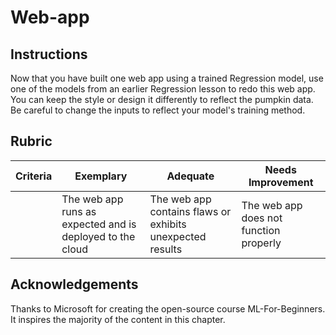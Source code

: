 # Web-app

## Instructions

Now that you have built one web app using a trained Regression model, use one of the models from an earlier Regression lesson to redo this web app. You can keep the style or design it differently to reflect the pumpkin data. Be careful to change the inputs to reflect your model's training method.

## Rubric

| Criteria                   | Exemplary                                                 | Adequate                                                  | Needs Improvement                      |
| -------------------------- | --------------------------------------------------------- | --------------------------------------------------------- | -------------------------------------- |
| | The web app runs as expected and is deployed to the cloud | The web app contains flaws or exhibits unexpected results | The web app does not function properly |

## Acknowledgements

Thanks to Microsoft for creating the open-source course ML-For-Beginners. It inspires the majority of the content in this chapter.
